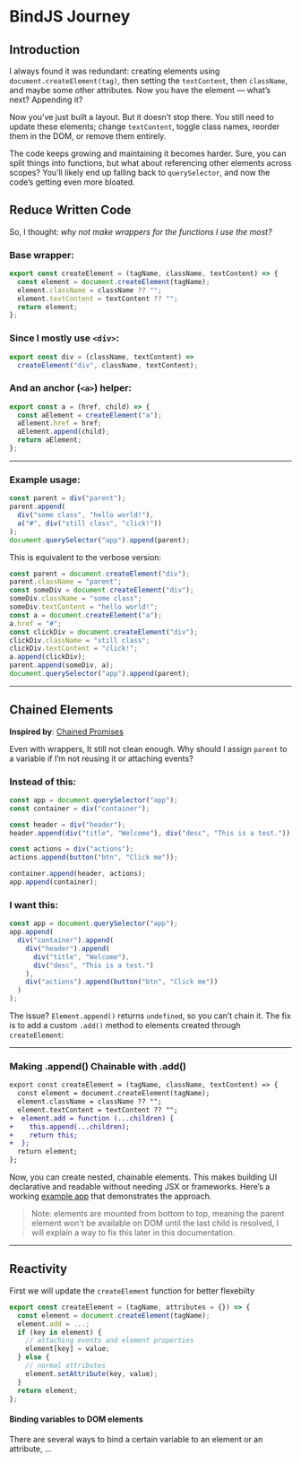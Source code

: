 # BindJS Journey

## Introduction

I always found it was redundant: creating elements using `document.createElement(tag)`, then setting the `textContent`, then `className`, and maybe some other attributes. Now you have the element — what’s next? Appending it?

Now you’ve just built a layout. But it doesn’t stop there. You still need to update these elements; change `textContent`, toggle class names, reorder them in the DOM, or remove them entirely.

The code keeps growing and maintaining it becomes harder. Sure, you can split things into functions, but what about referencing other elements across scopes? You’ll likely end up falling back to `querySelector`, and now the code’s getting even more bloated.

## Reduce Written Code

So, I thought: _why not make wrappers for the functions I use the most?_

### Base wrapper:

```jsx
export const createElement = (tagName, className, textContent) => {
  const element = document.createElement(tagName);
  element.className = className ?? "";
  element.textContent = textContent ?? "";
  return element;
};
```

### Since I mostly use `<div>`:

```jsx
export const div = (className, textContent) =>
  createElement("div", className, textContent);
```

### And an anchor (`<a>`) helper:

```jsx
export const a = (href, child) => {
  const aElement = createElement("a");
  aElement.href = href;
  aElement.append(child);
  return aElement;
};
```

---

### Example usage:

```jsx
const parent = div("parent");
parent.append(
  div("some class", "hello world!"),
  a("#", div("still class", "click!"))
);
document.querySelector("app").append(parent);
```

This is equivalent to the verbose version:

```jsx
const parent = document.createElement("div");
parent.className = "parent";
const someDiv = document.createElement("div");
someDiv.className = "some class";
someDiv.textContent = "hello world!";
const a = document.createElement("a");
a.href = "#";
const clickDiv = document.createElement("div");
clickDiv.className = "still class";
clickDiv.textContent = "click!";
a.append(clickDiv);
parent.append(someDiv, a);
document.querySelector("app").append(parent);
```

---

## Chained Elements

**Inspired by**: [Chained Promises](https://developer.mozilla.org/en-US/docs/Web/JavaScript/Reference/Global_Objects/Promise#chained_promises)

Even with wrappers, It still not clean enough. Why should I assign `parent` to a variable if I’m not reusing it or attaching events?

### Instead of this:

```jsx
const app = document.querySelector("app");
const container = div("container");

const header = div("header");
header.append(div("title", "Welcome"), div("desc", "This is a test."));

const actions = div("actions");
actions.append(button("btn", "Click me"));

container.append(header, actions);
app.append(container);
```

### I want this:

```jsx
const app = document.querySelector("app");
app.append(
  div("container").append(
    div("header").append(
      div("title", "Welcome"),
      div("desc", "This is a test.")
    ),
    div("actions").append(button("btn", "Click me"))
  )
);
```

The issue? `Element.append()` returns `undefined`, so you can’t chain it. The fix is to add a custom `.add()` method to elements created through `createElement`:

---

### Making .append() Chainable with .add()

```diff
export const createElement = (tagName, className, textContent) => {
  const element = document.createElement(tagName);
  element.className = className ?? "";
  element.textContent = textContent ?? "";
+  element.add = function (...children) {
+    this.append(...children);
+    return this;
+  };
  return element;
};
```

Now, you can create nested, chainable elements. This makes building UI declarative and readable without needing JSX or frameworks.
Here’s a working [example app](/examples/coffeeList) that demonstrates the approach.

> Note: elements are mounted from bottom to top, meaning the parent element won't be available on DOM until the last child is resolved, I will explain a way to fix this later in this documentation.

---

## Reactivity

First we will update the `createElement` function for better flexebilty

```js
export const createElement = (tagName, attributes = {}) => {
  const element = document.createElement(tagName);
  element.add = ...;
  if (key in element) {
    // attaching events and element properties
    element[key] = value;
  } else {
    // normal attributes
    element.setAttribute(key, value);
  }
  return element;
};
```

#### Binding variables to DOM elements

There are several ways to bind a certain variable to an element or an attribute, ...
